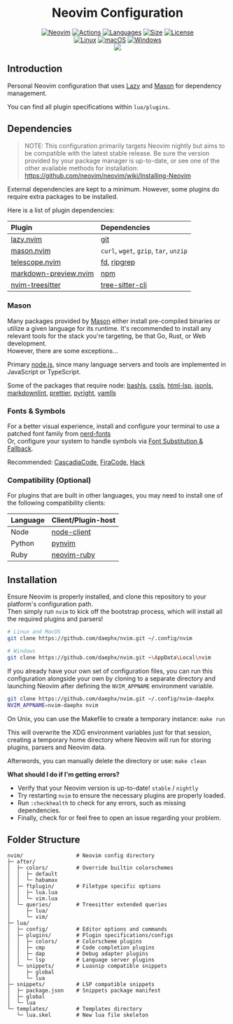 <div align="center">
<h1>Neovim Configuration</h1>

[![Neovim](https://img.shields.io/github/v/release/neovim/neovim?include_prereleases&style=for-the-badge&label=Neovim&logo=neovim&labelColor=000000)](https://github.com/neovim/neovim/releases/tag/nightly)
[![Actions](https://img.shields.io/github/actions/workflow/status/daephx/nvim/ci.yml?branch=main&label=CI&style=for-the-badge&logo=githubactions&labelColor=000000)](https://github.com/daephx/nvim/actions)
[![Languages](https://img.shields.io/github/languages/top/daephx/nvim?style=for-the-badge&labelColor=000000&logo=lua&logoColor=blue)](https://github.com/daephx/nvim/search?l=lua)
[![Size](https://img.shields.io/github/languages/code-size/daephx/nvim?label=Size&style=for-the-badge&labelColor=000000)](#)
[![License](https://img.shields.io/github/license/daephx/nvim?&label=License&style=for-the-badge&color=8937dd&labelColor=000000)](https://github.com/daephx/nvim/blob/main/LICENSE)
<br/>
[![Linux](https://img.shields.io/badge/Linux-%23.svg?logo=linux&style=for-the-badge&color=000000&logoColor=yellow)](https://en.wikipedia.org/wiki/Linux)
[![macOS](https://img.shields.io/badge/MacOS-%23.svg?logo=apple&style=for-the-badge&color=000000&logoColor=white)](https://en.wikipedia.org/wiki/MacOS)
[![Windows](https://img.shields.io/badge/Windows-%23.svg?logo=windows11&style=for-the-badge&color=000000&logoColor=blue)](https://en.wikipedia.org/wiki/Microsoft_Windows)
<br/>
<img src="https://github.com/daephx/nvim/assets/36192863/597acb0a-ee6f-4aef-a380-5329d8df6f99"/>

</div>

## Introduction

Personal Neovim configuration that uses
[Lazy](https://github.com/folke/lazy.nvim) and
[Mason](https://github.com/williamboman/mason.nvim) for dependency management.

You can find all plugin specifications within `lua/plugins`.

## Dependencies

> NOTE: This configuration primarily targets Neovim nightly but aims to be
> compatible with the latest stable release. Be sure the version provided by
> your package manager is up-to-date, or see one of the other available methods
> for installation: <https://github.com/neovim/neovim/wiki/Installing-Neovim>

External dependencies are kept to a minimum. However, some plugins do require
extra packages to be installed.

Here is a list of plugin dependencies:

| Plugin                                                                   | Dependencies                                                                            |
| :----------------------------------------------------------------------- | :-------------------------------------------------------------------------------------- |
| [lazy.nvim](https://github.com/folke/lazy.nvim)                          | [git](https://git-scm.com/)                                                             |
| [mason.nvim](https://github.com/williamboman/mason.nvim)                 | `curl`, `wget`, `gzip`, `tar`, `unzip`                                                  |
| [telescope.nvim](https://github.com/nvim-telescope/telescope.nvim)       | [fd](https://github.com/sharkdp/fd), [ripgrep](https://github.com/BurntSushi/ripgrep)   |
| [markdown-preview.nvim](https://github.com/iamcco/markdown-preview.nvim) | [npm](https://www.npmjs.com/)                                                           |
| [nvim-treesitter](https://github.com/nvim-treesitter/nvim-treesitter)    | [tree-sitter-cli](https://github.com/tree-sitter/tree-sitter/blob/master/cli/README.md) |

### Mason

Many packages provided by [Mason](https://github.com/williamboman/mason.nvim)
either install pre-compiled binaries or utilize a given language for its
runtime. It's recommended to install any relevant tools for the stack you're
targeting, be that Go, Rust, or Web development.<br> However, there are some
exceptions...

Primary [node.js](https://nodejs.org), since many language servers and tools are
implemented in JavaScript or TypeScript.

Some of the packages that require node:
[bashls](https://github.com/bash-lsp/bash-language-server),
[cssls](https://github.com/microsoft/vscode-css-languageservice),
[html-lsp](https://github.com/microsoft/vscode-html-languageservice),
[jsonls](https://github.com/microsoft/vscode-json-languageservice),
[markdownlint](https://github.com/igorshubovych/markdownlint-cli),
[prettier](https://github.com/prettier/prettier),
[pyright](https://github.com/microsoft/pyright),
[yamlls](https://github.com/redhat-developer/yaml-language-server)

### Fonts & Symbols

For a better visual experience, install and configure your terminal to use a
patched font family from
[nerd-fonts](https://github.com/ryanoasis/nerd-fonts)<br> Or, configure your
system to handle symbols via
[Font Substitution & Fallback](https://github.com/ryanoasis/nerd-fonts/wiki/Font-Substitution-&-Fallback).

Recommended:
[CascadiaCode](https://github.com/ryanoasis/nerd-fonts/releases/latest/download/CascadiaCode.zip),
[FiraCode](https://github.com/ryanoasis/nerd-fonts/releases/latest/download/FiraCode.zip),
[Hack](https://github.com/ryanoasis/nerd-fonts/releases/latest/download/Hack.zip)

### Compatibility (Optional)

For plugins that are built in other languages, you may need to install one of
the following compatibility clients:

| Language | Client/Plugin-host                                   |
| :------- | :--------------------------------------------------- |
| Node     | [node-client](https://github.com/neovim/node-client) |
| Python   | [pynvim](https://github.com/neovim/pynvim)           |
| Ruby     | [neovim-ruby](https://github.com/neovim/neovim-ruby) |

## Installation

Ensure Neovim is properly installed, and clone this repository to your
platform's configuration path.<br> Then simply run `nvim` to kick off the
bootstrap process, which will install all the required plugins and parsers!

```bash
# Linux and MacOS
git clone https://github.com/daephx/nvim.git ~/.config/nvim

# Windows
git clone https://github.com/daephx/nvim.git ~\AppData\Local\nvim
```

If you already have your own set of configuration files, you can run this
configuration alongside your own by cloning to a separate directory and
launching Neovim after defining the `NVIM_APPNAME` environment variable.

```bash
git clone https://github.com/daephx/nvim.git ~/.config/nvim-daephx
NVIM_APPNAME=nvim-daephx nvim
```

On Unix, you can use the Makefile to create a temporary instance: `make run`

This will overwrite the XDG environment variables just for that session,
creating a temporary home directory where Neovim will run for storing plugins,
parsers and Neovim data.

Afterwords, you can manually delete the directory or use: `make clean`

**What should I do if I'm getting errors?**

- Verify that your Neovim version is up-to-date! `stable` / `nightly`
- Try restarting `nvim` to ensure the necessary plugins are properly loaded.
- Run `:checkhealth` to check for any errors, such as missing dependencies.
- Finally, check for or feel free to open an issue regarding your problem.

## Folder Structure

```plain
nvim/                 # Neovim config directory
├─ after/
│  ├─ colors/         # Override builtin colorschemes
│  │  ├─ default
│  │  └─ habamax
│  ├─ ftplugin/       # Filetype specific options
│  │  ├─ lua.lua
│  │  └─ vim.lua
│  └─ queries/        # Treesitter extended queries
│     ├─ lua/
│     └─ vim/
├─ lua/
│  ├─ config/         # Editor options and commands
│  ├─ plugins/        # Plugin specifications/configs
│  │  ├─ colors/      # Colorscheme plugins
│  │  ├─ cmp          # Code completion plugins
│  │  ├─ dap          # Debug adapter plugins
│  │  └─ lsp          # Language server plugins
│  └─ snippets/       # Luasnip compatible snippets
│     ├─ global
│     └─ lua
├─ snippets/          # LSP compatible snippets
│  ├─ package.json    # Snippets package manifest
│  ├─ global
│  └─ lua
└─ templates/         # Templates directory
   └─ lua.skel        # New lua file skeleton
```

